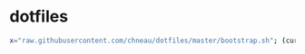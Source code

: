 # dotfiles

```bash
x="raw.githubusercontent.com/chneau/dotfiles/master/bootstrap.sh"; (curl -fsSL $x || wget -qO - $x) | sh
```
